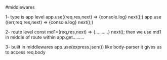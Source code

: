 #middlewares

1- type is app level
  app.use((req,res,next) => {console.log} next();)
  app.use ((err,req,res,next) => {console.log} next();)

2- route level
  const md1=(req,res,next) => {..........} next();
  then we use md1 in middle of route within app.get.........

3- built in middlewares
  app.use(express.json()) like body-parser it gives us to access req.body
  
